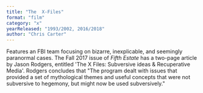 ```yaml
---
title: "The  X-Files"
format: "film"
category: "x"
yearReleased: "1993/2002, 2016/2018"
author: "Chris Carter"
---
```

Features an FBI team focusing on bizarre, inexplicable, and seemingly paranormal cases. The Fall 2017 issue of _Fifth Estate_ has a two-page article by Jason Rodgers, entitled 'The X Files: Subversive ideas & Recuperative Media'. Rodgers concludes that "The program dealt with issues that provided a set of mythological themes and useful concepts that were not subversive to hegemony, but might now be used subversively."

